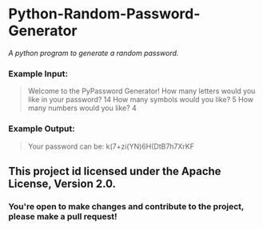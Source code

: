 # Python-Random-Password-Generator

*A python program to generate a random password.*

### Example Input:
> Welcome to the PyPassword Generator!
> How many letters would you like in your password?
> 14
> How many symbols would you like?
> 5
> How many numbers would you like?
> 4

### Example Output:
> Your password can be: k(7+zi(YN)6H(DtB7h7XrKF

## This project id licensed under the Apache License, Version 2.0. 
### You're open to make changes and contribute to the project, please make a pull request!